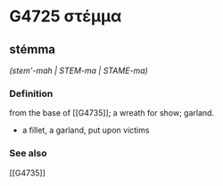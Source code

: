 # G4725 στέμμα

## stémma

_(stem'-mah | STEM-ma | STAME-ma)_

### Definition

from the base of [[G4735]]; a wreath for show; garland.

- a fillet, a garland, put upon victims

### See also

[[G4735]]


